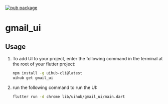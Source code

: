 [![pub package](https://img.shields.io/pub/v/gmail_ui.svg)](https://pub.dartlang.org/packages/gmail_ui)

# gmail_ui

[//]: # ([![YouTube Video Title]&#40;https://img.youtube.com/vi/[video-id]/0.jpg&#41;]&#40;https://www.youtube.com/watch?v=[video-id]&#41;)



## Usage

1. To add UI to your project, enter the following command in the terminal at the root of your flutter project:
   ```bash
   npm install -g uihub-cli@latest
   uihub get gmail_ui
   ```
2. run the following command to run the UI: 
    ```bash
    flutter run -d chrome lib/uihub/gmail_ui/main.dart
    ```